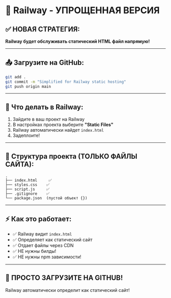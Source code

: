 # 🚂 Railway - УПРОЩЕННАЯ ВЕРСИЯ

## ✅ НОВАЯ СТРАТЕГИЯ:

**Railway будет обслуживать статический HTML файл напрямую!**

---

## 📤 Загрузите на GitHub:

```bash
git add .
git commit -m "Simplified for Railway static hosting"
git push origin main
```

---

## 🚂 Что делать в Railway:

1. Зайдите в ваш проект на Railway
2. В настройках проекта выберите **"Static Files"**
3. Railway автоматически найдет `index.html`
4. Задеплоите!

---

## 📁 Структура проекта (ТОЛЬКО ФАЙЛЫ САЙТА):

```
.
├── index.html     ✅
├── styles.css    ✅
├── script.js     ✅
├── .gitignore    ✅
└── package.json  (пустой объект {})
```

---

## ⚡ Как это работает:

- ✅ Railway видит `index.html`
- ✅ Определяет как статический сайт
- ✅ Отдает файлы через CDN
- ✅ НЕ нужны билды!
- ✅ НЕ нужны npm зависимости!

---

## 🎯 ПРОСТО ЗАГРУЗИТЕ НА GITHUB!

Railway автоматически определит как статический сайт!

